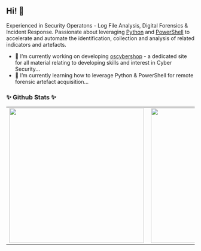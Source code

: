 ## Hi! 👋

Experienced in Security Operatons - Log File Analysis, Digital Forensics & Incident Response.
Passionate about leveraging [Python](https://www.python.org/) and [PowerShell](https://docs.microsoft.com/en-gb/powershell/) to accelerate and automate the identification, collection and analysis of related indicators and artefacts.

- 🔭 I’m currently working on developing [oscybershop](https://github.com/ezaspy/oscybershop) - a dedicated site for all material relating to developing skills and interest in Cyber Security...
- 🌱 I’m currently learning how to leverage Python & PowerShell for remote forensic artefact acquisition...

### ✨ Github Stats ✨
<center>
<table border="0" cellspacing="0" cellpadding="0">
  <tr>
      <td><img width="360px" align="left" src="https://github-readme-stats.vercel.app/api/top-langs/?username=ezaspy&layout=compact&theme=synthwave&langs_count=10" /></td>
      <td><img width="360px" align="left" src="https://github-readme-stats.vercel.app/api?username=ezaspy&theme=synthwave&show_icons=true" /></td>
  </tr>  
</table>
</center>

<!--
**ezaspy/ezaspy** is a ✨ _special_ ✨ repository because its `README.md` (this file) appears on your GitHub profile.

Here are some ideas to get you started:

- 🔭 I’m currently working on ...
- 🌱 I’m currently learning ...
- 👯 I’m looking to collaborate on ...
- 🤔 I’m looking for help with ...
- 💬 Ask me about ...
- 📫 How to reach me: ...
- 😄 Pronouns: ...
- ⚡ Fun fact: ...
-->
